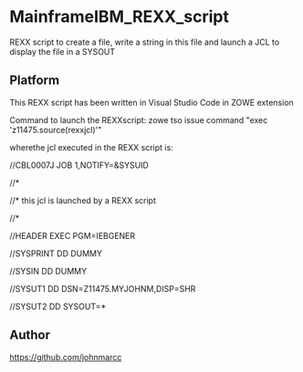 # MainframeIBM_REXX_script
REXX script to create a file, write a string in this file and launch a JCL to display the file in a SYSOUT

## Platform 
This REXX script has been written in Visual Studio Code in ZOWE extension

Command to launch the REXXscript:
zowe tso issue command "exec 'z11475.source(rexxjcl)'"   

wherethe jcl executed in the REXX script is:

 //CBL0007J JOB 1,NOTIFY=&SYSUID
 
//*

//* this jcl is launched by a REXX script

//*

//HEADER EXEC PGM=IEBGENER

//SYSPRINT DD DUMMY

//SYSIN    DD DUMMY

//SYSUT1   DD DSN=Z11475.MYJOHNM,DISP=SHR  

//SYSUT2   DD SYSOUT=*  


## Author
https://github.com/johnmarcc


